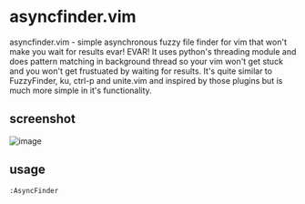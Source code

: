 asyncfinder.vim
===============

asyncfinder.vim - simple asynchronous fuzzy file finder for vim that won't make you wait 
for results evar! EVAR! It uses python's threading module and does pattern matching in
background thread so your vim won't get stuck and you won't get frustuated by waiting for 
results. It's quite similar to FuzzyFinder, ku, ctrl-p and unite.vim and inspired by those
plugins but is much more simple in it's functionality.

screenshot
----------
![image](http://i.imgur.com/43Iq1.png)

usage
-----

    :AsyncFinder


